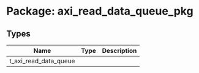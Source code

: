 # Package: axi_read_data_queue_pkg
## Types
| Name                  | Type | Description |
| --------------------- | ---- | ----------- |
| t_axi_read_data_queue |      |             |
